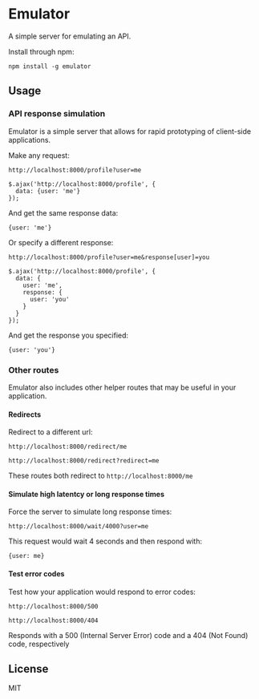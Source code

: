 # Emulator

A simple server for emulating an API.

Install through npm:

    npm install -g emulator

## Usage

### API response simulation

Emulator is a simple server that allows for rapid prototyping of client-side applications.

Make any request:

    http://localhost:8000/profile?user=me

    $.ajax('http://localhost:8000/profile', {
      data: {user: 'me'}
    });

And get the same response data:

    {user: 'me'}

Or specify a different response:

    http://localhost:8000/profile?user=me&response[user]=you

    $.ajax('http://localhost:8000/profile', {
      data: {
        user: 'me',
        response: {
          user: 'you'
        }
      }
    });

And get the response you specified:

    {user: 'you'}

### Other routes

Emulator also includes other helper routes that may be useful in your application.

#### Redirects

Redirect to a different url:

    http://localhost:8000/redirect/me

    http://localhost:8000/redirect?redirect=me

These routes both redirect to `http://localhost:8000/me`

#### Simulate high latentcy or long response times

Force the server to simulate long response times:

    http://localhost:8000/wait/4000?user=me

This request would wait 4 seconds and then respond with:

    {user: me}

#### Test error codes

Test how your application would respond to error codes:

    http://localhost:8000/500

    http://localhost:8000/404

Responds with a 500 (Internal Server Error) code and a 404 (Not Found) code, respectively

## License

MIT

